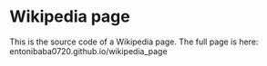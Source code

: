 # Wikipedia page

This is the source code of a Wikipedia page.
The full page is here: entonibaba0720.github.io/wikipedia_page
